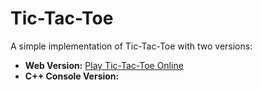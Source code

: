 # Tic-Tac-Toe

A simple implementation of Tic-Tac-Toe with two versions:
- **Web Version:** [Play Tic-Tac-Toe Online](https://akshaykrishna47.github.io/Tic-Tac-Toe/TicTacToe.html)
- **C++ Console Version:**
